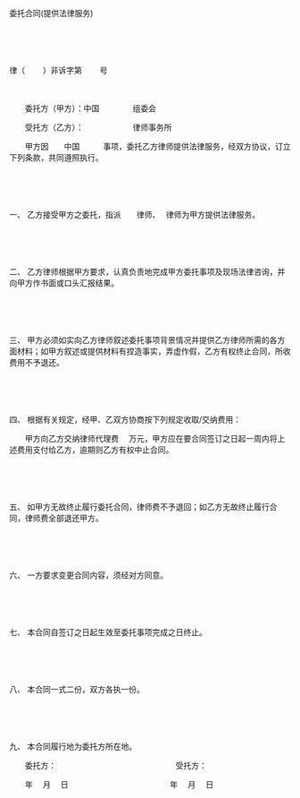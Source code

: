 



委托合同(提供法律服务)



 

　　

　　


 律（　　 ）非诉字第　　 号
 
　　



　　委托方（甲方）：中国　　　　 组委会

　　受托方（乙方）：　　　　　　 律师事务所　　

　　甲方因　　中国　　　事项，委托乙方律师提供法律服务，经双方协议，订立下列条款，共同遵照执行。

　　

　　

一、
乙方接受甲方之委托，指派　　律师、　 律师为甲方提供法律服务。

　　

　　

二、
乙方律师根据甲方要求，认真负责地完成甲方委托事项及现场法律咨询，并向甲方作书面或口头汇报结果。

　　

　　

三、
甲方必须如实向乙方律师叙述委托事项背景情况并提供乙方律师所需的各方面材料；如甲方叙述或提供材料有捏造事实，弄虚作假，乙方有权终止合同，所收费用不予退还。

　　

　　

四、
根据有关规定，经甲、乙双方协商按下列规定收取/交纳费用：

　　甲方向乙方交纳律师代理费　 万元，甲方应在要合同签订之日起一周内将上述费用支付给乙方，逾期则乙方有权中止合同。

　　

　　

五、
如甲方无故终止履行委托合同，律师费不予退回；如乙方无故终止履行合同，律师费全部退还甲方。

　　

　　

六、
一方要求变更合同内容，须经对方同意。

　　

　　

七、
本合同自签订之日起生效至委托事项完成之日终止。

　　

　　

八、
本合同一式二份，双方各执一份。

　　

　　

九、
本合同履行地为委托方所在地。　　

　　委托方：　　　　　　　　　　　　　　　 受托方：　　

　　年　 月　 日　　　　　　　　　　　　　年　 月　 日

　　